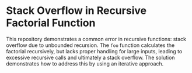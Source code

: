 # Stack Overflow in Recursive Factorial Function

This repository demonstrates a common error in recursive functions: stack overflow due to unbounded recursion. The `foo` function calculates the factorial recursively, but lacks proper handling for large inputs, leading to excessive recursive calls and ultimately a stack overflow.  The solution demonstrates how to address this by using an iterative approach.